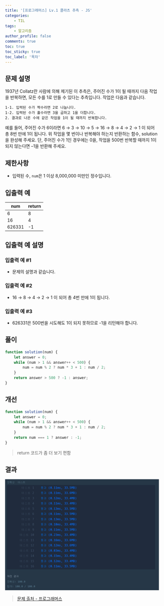 ```yaml
---
title: '[프로그래머스] Lv.1 콜라츠 추측 - JS'
categories:
    - TIL
tags:
    - 알고리즘
author_profile: false
comments: true
toc: true
toc_sticky: true
toc_label: '목차'
---
```


## 문제 설명
1937년 Collatz란 사람에 의해 제기된 이 추측은, 주어진 수가 1이 될 때까지 다음 작업을 반복하면, 모든 수를 1로 만들 수 있다는 추측입니다. 작업은 다음과 같습니다.

```
1-1. 입력된 수가 짝수라면 2로 나눕니다. 
1-2. 입력된 수가 홀수라면 3을 곱하고 1을 더합니다. 
2. 결과로 나온 수에 같은 작업을 1이 될 때까지 반복합니다. 
```
예를 들어, 주어진 수가 6이라면 6 → 3 → 10 → 5 → 16 → 8 → 4 → 2 → 1 이 되어 총 8번 만에 1이 됩니다. 위 작업을 몇 번이나 반복해야 하는지 반환하는 함수, solution을 완성해 주세요. 단, 주어진 수가 1인 경우에는 0을, 작업을 500번 반복할 때까지 1이 되지 않는다면 –1을 반환해 주세요.

## 제한사항
* 입력된 수, `num`은 1 이상 8,000,000 미만인 정수입니다.

## 입출력 예

| num    | return |
|--------|--------|
| 6      | 8      |
| 16     | 4      |
| 626331 | -1     |

## 입출력 예 설명
### 입출력 예 #1
* 문제의 설명과 같습니다.

### 입출력 예 #2
* 16 → 8 → 4 → 2 → 1 이 되어 총 4번 만에 1이 됩니다.

### 입출력 예 #3
* 626331은 500번을 시도해도 1이 되지 못하므로 -1을 리턴해야 합니다.

## 풀이
```javascript
function solution(num) {
    let answer = 0;
    while (num > 1 && answer++ < 500) {
        num = num % 2 ? num * 3 + 1 : num / 2;
    }
    return answer > 500 ? -1 : answer;
}
```

## 개선
```javascript
function solution(num) {
    let answer = 0;
    while (num > 1 && answer++ < 500) {
        num = num % 2 ? num * 3 + 1 : num / 2;
    }
    return num === 1 ? answer : -1;
}
```
> return 코드가 좀 더 보기 편함


## 결과
![result](/assets/images/2023/08/21/algorithm-14-result.png)

>[문제 출처 - 프로그래머스](https://school.programmers.co.kr/learn/courses/30/lessons/12943)